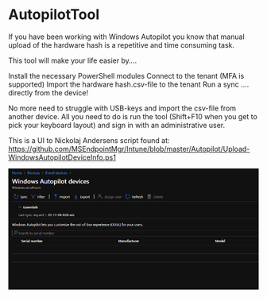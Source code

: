 # AutopilotTool
If you have been working with Windows Autopilot you know that manual upload of the hardware hash is a repetitive and time consuming task.

This tool will make your life easier by….

Install the necessary PowerShell modules
Connect to the tenant (MFA is supported)
Import the hardware hash.csv-file to the tenant
Run a sync
…. directly from the device! 

No more need to struggle with USB-keys and import the csv-file from another device. All you need to do is run the tool (Shift+F10 when you get to pick your keyboard layout) and sign in with an administrative user.

This is a UI to Nickolaj Andersens script found at: https://github.com/MSEndpointMgr/Intune/blob/master/Autopilot/Upload-WindowsAutopilotDeviceInfo.ps1

![alt text](https://github.com/NicklasAhlberg/AutopilotTool/blob/main/AutopilotTool.gif?raw=true)
